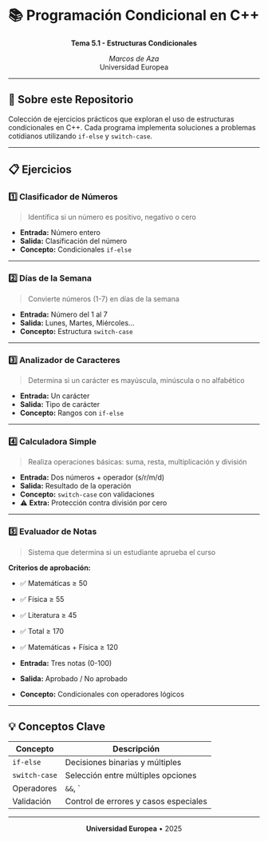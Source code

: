 # 📚 Programación Condicional en C++

<div align="center">

**Tema 5.1 - Estructuras Condicionales**

*Marcos de Aza*  
Universidad Europea

---

</div>

## 🎯 Sobre este Repositorio

Colección de ejercicios prácticos que exploran el uso de estructuras condicionales en C++. Cada programa implementa soluciones a problemas cotidianos utilizando `if-else` y `switch-case`.

---

## 📋 Ejercicios

### 1️⃣ Clasificador de Números
> Identifica si un número es positivo, negativo o cero

- **Entrada:** Número entero
- **Salida:** Clasificación del número
- **Concepto:** Condicionales `if-else`

---

### 2️⃣ Días de la Semana
> Convierte números (1-7) en días de la semana

- **Entrada:** Número del 1 al 7
- **Salida:** Lunes, Martes, Miércoles...
- **Concepto:** Estructura `switch-case`

---

### 3️⃣ Analizador de Caracteres
> Determina si un carácter es mayúscula, minúscula o no alfabético

- **Entrada:** Un carácter
- **Salida:** Tipo de carácter
- **Concepto:** Rangos con `if-else`

---

### 4️⃣ Calculadora Simple
> Realiza operaciones básicas: suma, resta, multiplicación y división

- **Entrada:** Dos números + operador (s/r/m/d)
- **Salida:** Resultado de la operación
- **Concepto:** `switch-case` con validaciones
- ⚠️ **Extra:** Protección contra división por cero

---

### 5️⃣ Evaluador de Notas
> Sistema que determina si un estudiante aprueba el curso

**Criterios de aprobación:**
- ✅ Matemáticas ≥ 50
- ✅ Física ≥ 55
- ✅ Literatura ≥ 45
- ✅ Total ≥ 170
- ✅ Matemáticas + Física ≥ 120

- **Entrada:** Tres notas (0-100)
- **Salida:** Aprobado / No aprobado
- **Concepto:** Condicionales con operadores lógicos

---

## 💡 Conceptos Clave

| Concepto | Descripción |
|----------|-------------|
| `if-else` | Decisiones binarias y múltiples |
| `switch-case` | Selección entre múltiples opciones |
| Operadores | `&&`, `||`, `<`, `>`, `==` |
| Validación | Control de errores y casos especiales |

---

<div align="center">

**Universidad Europea** • 2025

</div>
